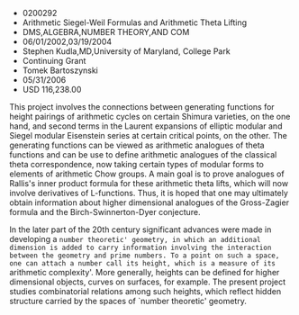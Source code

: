 
* 0200292
* Arithmetic Siegel-Weil Formulas and Arithmetic Theta Lifting
* DMS,ALGEBRA,NUMBER THEORY,AND COM
* 06/01/2002,03/19/2004
* Stephen Kudla,MD,University of Maryland, College Park
* Continuing Grant
* Tomek Bartoszynski
* 05/31/2006
* USD 116,238.00

This project involves the connections between generating functions for height
pairings of arithmetic cycles on certain Shimura varieties, on the one hand, and
second terms in the Laurent expansions of elliptic modular and Siegel modular
Eisenstein series at certain critical points, on the other. The generating
functions can be viewed as arithmetic analogues of theta functions and can be
use to define arithmetic analogues of the classical theta correspondence, now
taking certain types of modular forms to elements of arithmetic Chow groups. A
main goal is to prove analogues of Rallis's inner product formula for these
arithmetic theta lifts, which will now involve derivatives of L-functions. Thus,
it is hoped that one may ultimately obtain information about higher dimensional
analogues of the Gross-Zagier formula and the Birch-Swinnerton-Dyer conjecture.

In the later part of the 20th century significant advances were made in
developing a `number theoretic' geometry, in which an additional dimension is
added to carry information involving the interaction between the geometry and
prime numbers. To a point on such a space, one can attach a number call its
height, which is a measure of its `arithmetic complexity'. More generally,
heights can be defined for higher dimensional objects, curves on surfaces, for
example. The present project studies combinatorial relations among such heights,
which reflect hidden structure carried by the spaces of `number theoretic'
geometry.


